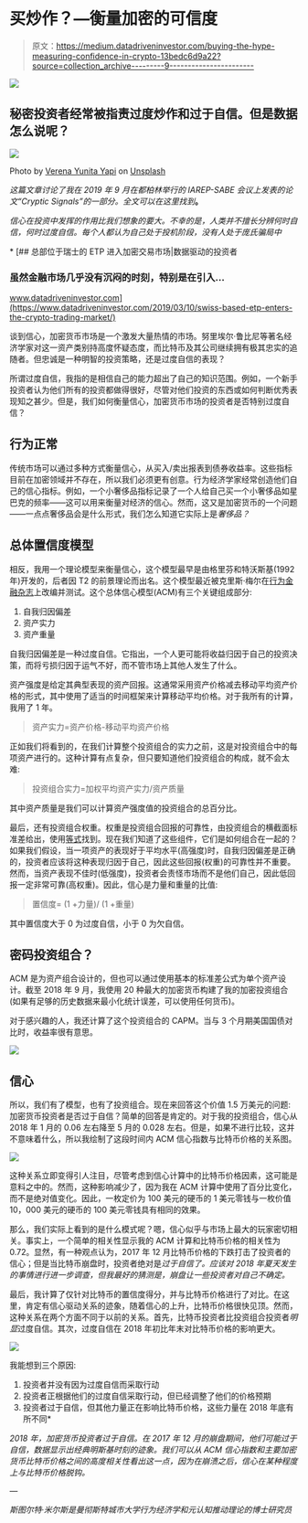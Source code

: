 # 买炒作？—衡量加密的可信度

> 原文：<https://medium.datadriveninvestor.com/buying-the-hype-measuring-confidence-in-crypto-13bedc6d9a22?source=collection_archive---------9----------------------->

[![](img/bafa906b575bad346ffab295473291fd.png)](http://www.track.datadriveninvestor.com/1B9E)

## 秘密投资者经常被指责过度炒作和过于自信。但是数据怎么说呢？

![](img/7b8bb34645bd26d44e0e665ec3fd2c75.png)

Photo by [Verena Yunita Yapi](https://unsplash.com/@verenayunita?utm_source=medium&utm_medium=referral) on [Unsplash](https://unsplash.com?utm_source=medium&utm_medium=referral)

*这篇文章讨论了我在 2019 年 9 月在都柏林举行的 IAREP-SABE 会议上发表的论文“Cryptic Signals”的一部分。全文可以在这里找到*[](https://drive.google.com/file/d/14QbWgs18C3URHCEfOJgNgZu9aZTt8ZNZ/view?usp=sharing)**。**

*信心在投资中发挥的作用比我们想象的要大。不幸的是，人类并不擅长分辨何时自信，何时过度自信。每个人都认为自己处于投机阶段，没有人处于庞氏骗局中*

*[](https://www.datadriveninvestor.com/2019/03/10/swiss-based-etp-enters-the-crypto-trading-market/) [## 总部位于瑞士的 ETP 进入加密交易市场|数据驱动的投资者

### 虽然金融市场几乎没有沉闷的时刻，特别是在引入…

www.datadriveninvestor.com](https://www.datadriveninvestor.com/2019/03/10/swiss-based-etp-enters-the-crypto-trading-market/) 

谈到信心，加密货币市场是一个激发大量热情的市场。努里埃尔·鲁比尼等著名经济学家对这一资产类别持高度怀疑态度，而比特币及其公司继续拥有极其忠实的追随者。但忠诚是一种明智的投资策略，还是过度自信的表现？

所谓过度自信，我指的是相信自己的能力超出了自己的知识范围。例如，一个新手投资者认为他们所有的投资都做得很好，尽管对他们投资的东西或如何判断优秀表现知之甚少。但是，我们如何衡量信心，加密货币市场的投资者是否特别过度自信？

## 行为正常

传统市场可以通过多种方式衡量信心，从买入/卖出报表到债券收益率。这些指标目前在加密领域并不存在，所以我们必须更有创意。行为经济学家经常创造他们自己的信心指标。例如，一个小奢侈品指标记录了一个人给自己买一个小奢侈品如星巴克的频率——这可以用来衡量对经济的信心。然而，这又是加密货币的一个问题——一点点奢侈品会是什么形式，我们怎么知道它实际上是*奢侈品？*

## 总体置信度模型

相反，我用一个理论模型来衡量信心，这个模型最早是由格里芬和特沃斯基(1992 年)开发的，后者因 T2 的前景理论而出名。这个模型最近被克里斯·梅尔在[行为金融杂志](https://www.tandfonline.com/doi/full/10.1080/15427560.2018.1406942)上改编并测试。这个总体信心模型(ACM)有三个关键组成部分:

1.  自我归因偏差
2.  资产实力
3.  资产重量

自我归因偏差是一种过度自信。它指出，一个人更可能将收益归因于自己的投资决策，而将亏损归因于运气不好，而不管市场上其他人发生了什么。

资产强度是给定其典型表现的资产回报。这通常采用资产价格减去移动平均资产价格的形式，其中使用了适当的时间框架来计算移动平均价格。对于我所有的计算，我用了 1 年。

> 资产实力=资产价格-移动平均资产价格

正如我们将看到的，在我们计算整个投资组合的实力之前，这是对投资组合中的每项资产进行的。这种计算有点复杂，但只要知道他们投资组合的构成，就不会太难:

> 投资组合实力=加权平均资产实力/资产质量

其中资产质量是我们可以计算资产强度值的投资组合的总百分比。

最后，还有投资组合权重。权重是投资组合回报的可靠性，由投资组合的横截面标准差给出，使用[等式](https://xplaind.com/268982/portfolio-standard-deviation)找到。现在我们知道了这些组件，它们是如何组合在一起的？如果我们假设，当一项资产的表现好于平均水平(高强度)时，自我归因偏差是正确的，投资者应该将这种表现归因于自己，因此这些回报(权重)的可靠性并不重要。然而，当资产表现不佳时(低强度)，投资者会责怪市场而不是他们自己，因此低回报一定非常可靠(高权重)。因此，信心是力量和重量的比值:

> 置信度= (1 +力量)/ (1 +重量)

其中置信度大于 0 为过度自信，小于 0 为欠自信。

## 密码投资组合？

ACM 是为资产组合设计的，但也可以通过使用基本的标准差公式为单个资产设计。截至 2018 年 9 月，我使用 20 种最大的加密货币构建了我的加密投资组合(如果有足够的历史数据来最小化统计误差，可以使用任何货币)。

对于感兴趣的人，我还计算了这个投资组合的 CAPM。当与 3 个月期美国国债对比时，收益率很有意思。

![](img/eee35bedd578dd01f3ae92317b5af9b7.png)

## 信心

所以，我们有了模型，也有了投资组合。现在来回答这个价值 1.5 万美元的问题:加密货币投资者是否过于自信？简单的回答是肯定的。对于我的投资组合，信心从 2018 年 1 月的 0.06 左右降至 5 月的 0.028 左右。但是，如果不进行比较，这并不意味着什么，所以我绘制了这段时间内 ACM 信心指数与比特币价格的关系图。

![](img/36681e2cd5e7679562d7de618bb9b7e6.png)

这种关系立即变得引人注目，尽管考虑到信心计算中的比特币价格因素，这可能是意料之中的。然而，这种影响减少了，因为我在 ACM 计算中使用了百分比变化，而不是绝对值变化。因此，一枚定价为 100 美元的硬币的 1 美元零钱与一枚价值 10，000 美元的硬币的 100 美元零钱具有相同的效果。

那么，我们实际上看到的是什么模式呢？嗯，信心似乎与市场上最大的玩家密切相关。事实上，一个简单的相关性显示我的 ACM 计算和比特币价格的相关性为 0.72。显然，有一种观点认为，2017 年 12 月比特币价格的下跌打击了投资者的信心；但是当比特币崩盘时，投资者绝对是*过于自信了。应该对 2018 年夏天发生的事情进行进一步调查，但我最好的猜测是，崩盘让一些投资者对自己不确定。*

最后，我计算了仅针对比特币的置信度得分，并与比特币价格进行了对比。在这里，肯定有信心驱动关系的迹象，随着信心的上升，比特币价格很快见顶。然而，这种关系在两个方面不同于以前的关系。首先，比特币投资者比投资组合投资者*明显*过度自信。其次，过度自信在 2018 年初比年末对比特币价格的影响更大。

![](img/a46ecf1fd783b3aa85e0cd354026e64b.png)

我能想到三个原因:

1.  投资者并没有因为过度自信而采取行动
2.  投资者正根据他们的过度自信采取行动，但已经调整了他们的价格预期
3.  投资者过于自信，但其他力量正在影响比特币价格，这些力量在 2018 年底有所不同* 

*2018 年，加密货币投资者过于自信。在 2017 年 12 月的崩盘期间，他们可能过于自信，数据显示出经典明斯基时刻的迹象。我们可以从 ACM 信心指数和主要加密货币比特币价格之间的高度相关性看出这一点，因为在崩溃之后，信心在某种程度上与比特币价格脱钩。*

*—*

*斯图尔特·米尔斯是曼彻斯特城市大学行为经济学和元认知推动理论的博士研究员*